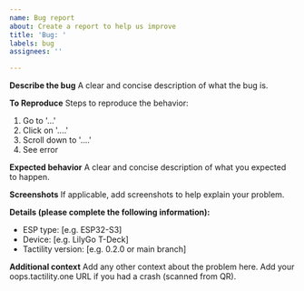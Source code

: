 ```yaml
---
name: Bug report
about: Create a report to help us improve
title: 'Bug: '
labels: bug
assignees: ''

---
```


**Describe the bug**
A clear and concise description of what the bug is.

**To Reproduce**
Steps to reproduce the behavior:
1. Go to '...'
2. Click on '....'
3. Scroll down to '....'
4. See error

**Expected behavior**
A clear and concise description of what you expected to happen.

**Screenshots**
If applicable, add screenshots to help explain your problem.

**Details (please complete the following information):**
 - ESP type: [e.g. ESP32-S3]
 - Device: [e.g. LilyGo T-Deck]
 - Tactility version: [e.g. 0.2.0 or main branch]

**Additional context**
Add any other context about the problem here.
Add your oops.tactility.one URL if you had a crash (scanned from QR).
